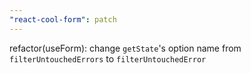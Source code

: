 ```yaml
---
"react-cool-form": patch
---
```


refactor(useForm): change `getState`'s option name from `filterUntouchedErrors` to `filterUntouchedError`
